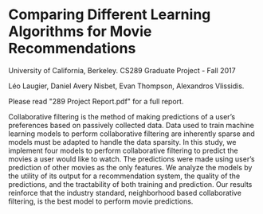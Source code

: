 # Comparing Different Learning Algorithms for Movie Recommendations
University of California, Berkeley.
CS289 Graduate Project - Fall 2017

Léo Laugier, Daniel Avery Nisbet, Evan Thompson, Alexandros Vlissidis.

Please read "289 Project Report.pdf" for a full report.

Collaborative filtering is the method of making predictions of a user’s preferences based on passively collected data. Data used to train machine learning models to perform collaborative filtering are inherently sparse and models must be adapted to handle the data sparsity. In this study, we implement four models to perform collaborative filtering to predict the movies a user would like to watch. The predictions were made using user’s prediction of other movies as the only features. We analyze the models by the utility of its output for a recommendation system, the quality of the predictions, and the tractability of both training and prediction. Our results reinforce
that the industry standard, neighborhood based collaborative filtering, is the best model to perform movie predictions.
